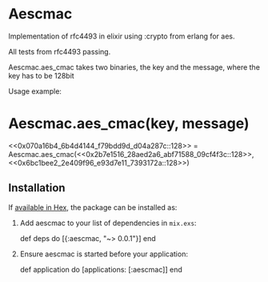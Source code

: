 # Aescmac

Implementation of rfc4493 in elixir using :crypto from erlang for aes.

All tests from rfc4493 passing.

Aescmac.aes_cmac takes two binaries, the key and the message, where the key has to be 128bit

Usage example:

  #  Aescmac.aes_cmac(key, message)
  <<0x070a16b4_6b4d4144_f79bdd9d_d04a287c::128>> = Aescmac.aes_cmac(<<0x2b7e1516_28aed2a6_abf71588_09cf4f3c::128>>,<<0x6bc1bee2_2e409f96_e93d7e11_7393172a::128>>)

## Installation

If [available in Hex](https://hex.pm/docs/publish), the package can be installed as:

  1. Add aescmac to your list of dependencies in `mix.exs`:

        def deps do
          [{:aescmac, "~> 0.0.1"}]
        end

  2. Ensure aescmac is started before your application:

        def application do
          [applications: [:aescmac]]
        end
